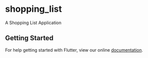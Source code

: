 # shopping_list

A Shopping List Application

## Getting Started

For help getting started with Flutter, view our online
[documentation](https://flutter.io/).
